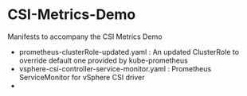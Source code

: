 # CSI-Metrics-Demo

Manifests to accompany the CSI Metrics Demo 

- prometheus-clusterRole-updated.yaml : An updated ClusterRole to override default one provided by kube-prometheus
- vsphere-csi-controller-service-monitor.yaml : Prometheus ServiceMonitor for vSphere CSI driver
- 
